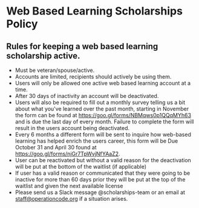 # Web Based Learning Scholarships Policy

## Rules for keeping a web based learning scholarship active.

* Must be veteran/spouse/active. 
* Accounts are limited, recipients should actively be using them.
* Users will only be allowed one active web based learning account at a time.
* After 30 days of inactivity an account will be deactivated.
* Users will also be required to fill out a monthly survey telling us a bit about what you've learned over the past month, starting in November the form can be found at https://goo.gl/forms/NBMqws0p1QQqMYh63 and is due the last day of every month. Failure to complete the form will result in the users account being deactivated.
* Every 6 months a different form will be sent to inquire how web-based learning has helped enrich the users career, this form will be Due October 31 and April 30 found at https://goo.gl/forms/njGr7TpWvjNfYAaZ2.
* User can be reactivated but without a valid reason for the deactivation will be put at the bottom of the waitlist (if applicable)
* If user has a valid reason or communicated that they were going to be inactive for more than 60 days prior they will be put at the top of the waitlist and given the next available license 
* Please send us a Slack message @scholarships-team or an email at staff@operationcode.org if a situation arises.